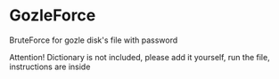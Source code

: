 # GozleForce
BruteForce for gozle disk's file with password

Attention! Dictionary is not included, please add it yourself, run the file, instructions are inside
